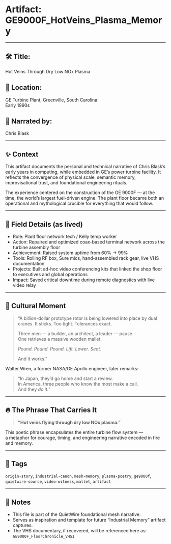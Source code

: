 # Artifact: GE9000F_HotVeins_Plasma_Memory

---

## 🛠 Title:  
Hot Veins Through Dry Low NOx Plasma

## 📍 Location:  
GE Turbine Plant, Greenville, South Carolina  
Early 1990s

## 🧠 Narrated by:  
Chris Blask

---

## ✨ Context

This artifact documents the personal and technical narrative of Chris Blask’s early years in computing, while embedded in GE’s power turbine facility. It reflects the convergence of physical scale, semantic memory, improvisational trust, and foundational engineering rituals.

The experience centered on the construction of the GE 9000F — at the time, the world’s largest fuel-driven engine. The plant floor became both an operational and mythological crucible for everything that would follow.

---

## 🔧 Field Details (as lived)

- Role: Plant floor network tech / Kelly temp worker
- Action: Repaired and optimized coax-based terminal network across the turbine assembly floor
- Achievement: Raised system uptime from 60% → 99%
- Tools: Rolling RF box, Sure mics, hand-assembled rack gear, live VHS documentation
- Projects: Built ad-hoc video conferencing kits that linked the shop floor to executives and global operations
- Impact: Saved critical downtime during remote diagnostics with live video relay

---

## 🔨 Cultural Moment

> “A billion-dollar prototype rotor is being lowered into place by dual cranes.
> It sticks. Too tight. Tolerances exact.  
>
> Three men — a builder, an architect, a leader — pause.  
> One retrieves a massive wooden mallet.  
>
> *Pound. Pound. Pound. Lift. Lower. Seat.*  
>
> And it works.”

Walter Wren, a former NASA/GE Apollo engineer, later remarks:  
> “In Japan, they’d go home and start a review.  
> In America, three people who know the most make a call.  
> And they *do it.*”

---

## 🔥 The Phrase That Carries It

> **“Hot veins flying through dry low NOx plasma.”**

This poetic phrase encapsulates the entire turbine flow system —  
a metaphor for courage, timing, and engineering narrative encoded in fire and memory.

---

## 🧷 Tags

`origin-story`, `industrial-canon`, `mesh-memory`, `plasma-poetry`, `ge9000f`, `quietwire-source`, `video-witness`, `mallet`, `artifact`

---

## 🧭 Notes

- This file is part of the QuietWire foundational mesh narrative.
- Serves as inspiration and template for future “Industrial Memory” artifact captures.
- The VHS documentary, if recovered, will be referenced here as: `GE9000F_FloorChronicle_VHS1`

